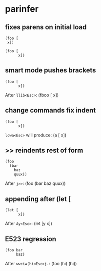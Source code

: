 # parinfer
## fixes parens on initial load

    (foo [
     x])

    (foo [
          x])

## smart mode pushes brackets

    (foo [
          x])

After `llib<Esc>`:
    (fboo [
           x])

## change commands fix indent

    (foo [
          x])

`lcwa<Esc>` will produce:
    (a [
        x])

## >> reindents rest of form

    (foo
      (bar
        baz
        quux))

After `j>>`:
    (foo
        (bar
          baz
          quux))

## appending after (let [

    (let [
          x])

After `Ay<Esc>`:
    (let [y
          x])

## E523 regression
    (foo bar
         baz)

After `wwciw(hi<Esc>j.`:
    (foo (hi)
         (hi))
